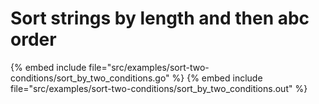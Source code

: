 # Sort strings by length and then abc order

{% embed include file="src/examples/sort-two-conditions/sort_by_two_conditions.go" %}
{% embed include file="src/examples/sort-two-conditions/sort_by_two_conditions.out" %}


